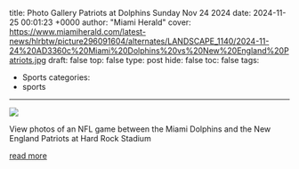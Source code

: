 title: Photo Gallery Patriots at Dolphins Sunday Nov 24 2024
date: 2024-11-25 00:01:23 +0000
author: "Miami Herald"
cover: https://www.miamiherald.com/latest-news/hlrbtw/picture296091604/alternates/LANDSCAPE_1140/2024-11-24%20AD3360c%20Miami%20Dolphins%20vs%20New%20England%20Patriots.jpg
draft: false
top: false
type: post
hide: false
toc: false
tags:
  - Sports
categories:
  - sports
---

![](https://www.miamiherald.com/latest-news/hlrbtw/picture296091604/alternates/LANDSCAPE_1140/2024-11-24%20AD3360c%20Miami%20Dolphins%20vs%20New%20England%20Patriots.jpg)

View photos of an NFL game between the Miami Dolphins and the New England Patriots at Hard Rock Stadium

[read more](https://www.miamiherald.com/sports/nfl/miami-dolphins/article296036214.html)
